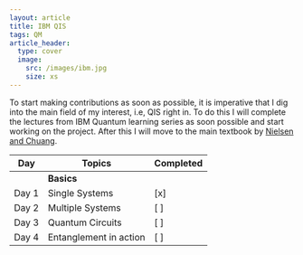 ```yaml
---
layout: article
title: IBM QIS
tags: QM
article_header:
  type: cover
  image:
    src: /images/ibm.jpg
    size: xs
---
```


To start making contributions as soon as possible, it is imperative that I dig into the main field of my interest, i.e, QIS right in. To do this I will complete the lectures from IBM Quantum learning series as soon possible and start working on the project. After this I will move to the main textbook by [Nielsen and Chuang](https://en.wikipedia.org/wiki/Quantum_Computation_and_Quantum_Information). 





| Day   | Topics                | Completed   |
|-------|-----------------------|-------------|
|       | **Basics**            |             |
| Day 1 | Single Systems        | [x]         |
| Day 2 | Multiple Systems      | [ ]         |
| Day 3 | Quantum Circuits      | [ ]         |
| Day 4 | Entanglement in action| [ ]         |


